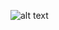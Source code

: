 ![alt text](https://www.google.com/url?sa=i&url=https%3A%2F%2Fwww.halodoc.com%2Fartikel%2Fcara-chat-dokter-spesialis-online-panduan-lengkap&psig=AOvVaw1W2n5eKhfljaE4ar3vnQ91&ust=1725287140417000&source=images&cd=vfe&opi=89978449&ved=0CBQQjRxqFwoTCOjmtcv5oYgDFQAAAAAdAAAAABAE)
